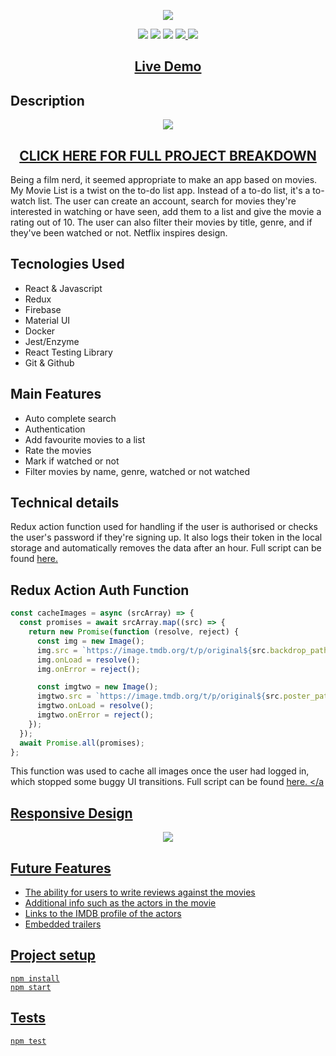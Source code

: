 <p align="center">
  <img src="https://res.cloudinary.com/dndp8567v/image/upload/v1608638697/logo_cropped_3186109ffe.png">
</p>

<p align="center">
<img src="https://img.shields.io/badge/madeby-cam71101-green" />
<img src="https://img.shields.io/github/languages/top/cam71101/My-Movie-List" />
<img src="https://img.shields.io/github/last-commit/cam71101/My-Movie-List" />
<a href="https://twitter.com/d_fisherWebDev" alt="twitter">
<img src="https://img.shields.io/twitter/follow/d_fisherWebDev?style=social" />
</a>
<img src="https://img.shields.io/badge/react-17.0.1-green" />
</p>

<h2 align="center"><a  href="https://cam71101.github.io/My-Movie-List">Live Demo</a></h2>

## Description

<p align="center">
<img src="https://res.cloudinary.com/dndp8567v/image/upload/v1608640031/MyMoveListDesktop_f2fa3c32de.gif" />
</p>

<h2 align="center"><a  href="https://d-fisher.com/my-movie-list">CLICK HERE FOR FULL PROJECT BREAKDOWN</a></h2>

Being a film nerd, it seemed appropriate to make an app based on movies. My Movie List is a twist on the to-do list app. Instead of a to-do list, it's a to-watch list. The user can create an account, search for movies they're interested in watching or have seen, add them to a list and give the movie a rating out of 10. The user can also filter their movies by title, genre, and if they've been watched or not. Netflix inspires design.

## Tecnologies Used

- React & Javascript
- Redux
- Firebase
- Material UI
- Docker
- Jest/Enzyme
- React Testing Library
- Git & Github

## Main Features

- Auto complete search
- Authentication
- Add favourite movies to a list
- Rate the movies
- Mark if watched or not
- Filter movies by name, genre, watched or not watched

## Technical details

Redux action function used for handling if the user is authorised or checks the user's password if they're signing up. It also logs their token in the local storage and automatically removes the data after an hour. Full script can be found <a href= "https://github.com/cam71101/My-Movie-List/blob/a5525115ab3b2cf7b3eac7abdb410d4921e39cfe/src/store/actions/auth.js#L42-L72"> here. </a>

## Redux Action Auth Function

```javascript
const cacheImages = async (srcArray) => {
  const promises = await srcArray.map((src) => {
    return new Promise(function (resolve, reject) {
      const img = new Image();
      img.src = `https://image.tmdb.org/t/p/original${src.backdrop_path}`;
      img.onLoad = resolve();
      img.onError = reject();

      const imgtwo = new Image();
      imgtwo.src = `https://image.tmdb.org/t/p/original${src.poster_path}`;
      imgtwo.onLoad = resolve();
      imgtwo.onError = reject();
    });
  });
  await Promise.all(promises);
};
```

This function was used to cache all images once the user had logged in, which stopped some buggy UI transitions. Full script can be found <a href= "https://github.com/cam71101/My-Movie-List/blob/657db207bf811fc880a3bb76e78fe08c77f75420/src/containers/Home/Home.js#L85-L100"> here. </a

## Responsive Design

<p align="center">
<img src="https://res.cloudinary.com/dndp8567v/image/upload/v1608643280/MyMoveListResponsive_e556aab736.gif" />
</p>

## Future Features

- The ability for users to write reviews against the movies
- Additional info such as the actors in the movie
- Links to the IMDB profile of the actors
- Embedded trailers

## Project setup

```
npm install
npm start
```

## Tests

```
npm test
```
